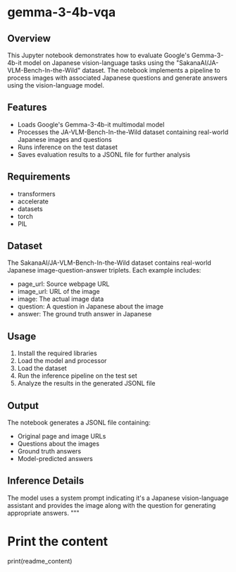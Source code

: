 # gemma-3-4b-vqa

## Overview
This Jupyter notebook demonstrates how to evaluate Google's Gemma-3-4b-it model on Japanese vision-language tasks using the "SakanaAI/JA-VLM-Bench-In-the-Wild" dataset. The notebook implements a pipeline to process images with associated Japanese questions and generate answers using the vision-language model.

## Features
- Loads Google's Gemma-3-4b-it multimodal model
- Processes the JA-VLM-Bench-In-the-Wild dataset containing real-world Japanese images and questions
- Runs inference on the test dataset
- Saves evaluation results to a JSONL file for further analysis

## Requirements
- transformers
- accelerate
- datasets
- torch
- PIL

## Dataset
The SakanaAI/JA-VLM-Bench-In-the-Wild dataset contains real-world Japanese image-question-answer triplets. Each example includes:
- page_url: Source webpage URL
- image_url: URL of the image
- image: The actual image data
- question: A question in Japanese about the image
- answer: The ground truth answer in Japanese

## Usage
1. Install the required libraries
2. Load the model and processor
3. Load the dataset
4. Run the inference pipeline on the test set
5. Analyze the results in the generated JSONL file

## Output
The notebook generates a JSONL file containing:
- Original page and image URLs
- Questions about the images
- Ground truth answers
- Model-predicted answers

## Inference Details
The model uses a system prompt indicating it's a Japanese vision-language assistant and provides the image along with the question for generating appropriate answers.
"""

# Print the content
print(readme_content)
